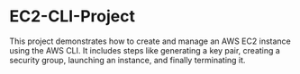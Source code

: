 # EC2-CLI-Project
This project demonstrates how to create and manage an AWS EC2 instance using the AWS CLI.   It includes steps like generating a key pair, creating a security group, launching an instance, and finally terminating it.
